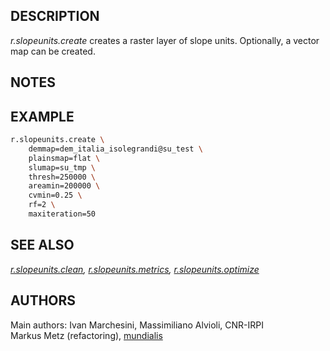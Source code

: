 ## DESCRIPTION

*r.slopeunits.create* creates a raster layer of slope units. Optionally,
a vector map can be created.

## NOTES

## EXAMPLE

```sh
r.slopeunits.create \
    demmap=dem_italia_isolegrandi@su_test \
    plainsmap=flat \
    slumap=su_tmp \
    thresh=250000 \
    areamin=200000 \
    cvmin=0.25 \
    rf=2 \
    maxiteration=50
```

## SEE ALSO

*[r.slopeunits.clean](r.slopeunits.clean.md),
[r.slopeunits.metrics](r.slopeunits.metrics.md),
[r.slopeunits.optimize](r.slopeunits.optimize.md)*

## AUTHORS

Main authors: Ivan Marchesini, Massimiliano Alvioli, CNR-IRPI  
Markus Metz (refactoring), [mundialis](https://www.mundialis.de/)
